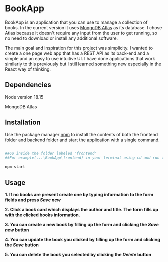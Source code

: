 # BookApp

BookApp is an application that you can use to manage a collection of books. In the current version it uses [MongoDB  Atlas](https://www.mongodb.com/atlas/database) as its database. I chose Atlas because it doesn't require any input from the user to get running, so no need to download or install any additional software.

The main goal and inspiration for this project was simplicity. I wanted to create a one page web app that has a REST API as its back-end and a simple and an easy to use intuitive UI. I have done applications that work similarly to this previously but I still learned something new especially in the React way of thinking.


## Dependencies
Node version 18.15

MongoDB Atlas

## Installation

Use the package manager [npm](https://www.npmjs.com/) to install the contents of both the frontend folder and backend folder and start the application with a single command.

```bash

##Go inside the folder labeled "frontend" 
##For example(...\BookApp\frontend) in your terminal using cd and run the following command

npm start


```

## Usage

**1. If no books are present create one by typing information to the form fields and press *Save new***

**2. Click a book card which displays the author and title. The form fills up with the clicked books information.**

**3. You can create a new book by filling up the form and clicking the *Save new* button**

**4. You can update the book you clicked by filling up the form and clicking the *Save* button**

**5. You can delete the book you selected by clicking the *Delete* button**

